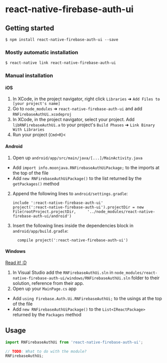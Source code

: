 
# react-native-firebase-auth-ui

## Getting started

`$ npm install react-native-firebase-auth-ui --save`

### Mostly automatic installation

`$ react-native link react-native-firebase-auth-ui`

### Manual installation


#### iOS

1. In XCode, in the project navigator, right click `Libraries` ➜ `Add Files to [your project's name]`
2. Go to `node_modules` ➜ `react-native-firebase-auth-ui` and add `RNFirebaseAuthUi.xcodeproj`
3. In XCode, in the project navigator, select your project. Add `libRNFirebaseAuthUi.a` to your project's `Build Phases` ➜ `Link Binary With Libraries`
4. Run your project (`Cmd+R`)<

#### Android

1. Open up `android/app/src/main/java/[...]/MainActivity.java`
  - Add `import info.moonjava.RNFirebaseAuthUiPackage;` to the imports at the top of the file
  - Add `new RNFirebaseAuthUiPackage()` to the list returned by the `getPackages()` method
2. Append the following lines to `android/settings.gradle`:
  	```
  	include ':react-native-firebase-auth-ui'
  	project(':react-native-firebase-auth-ui').projectDir = new File(rootProject.projectDir, 	'../node_modules/react-native-firebase-auth-ui/android')
  	```
3. Insert the following lines inside the dependencies block in `android/app/build.gradle`:
  	```
      compile project(':react-native-firebase-auth-ui')
  	```

#### Windows
[Read it! :D](https://github.com/ReactWindows/react-native)

1. In Visual Studio add the `RNFirebaseAuthUi.sln` in `node_modules/react-native-firebase-auth-ui/windows/RNFirebaseAuthUi.sln` folder to their solution, reference from their app.
2. Open up your `MainPage.cs` app
  - Add `using Firebase.Auth.Ui.RNFirebaseAuthUi;` to the usings at the top of the file
  - Add `new RNFirebaseAuthUiPackage()` to the `List<IReactPackage>` returned by the `Packages` method


## Usage
```javascript
import RNFirebaseAuthUi from 'react-native-firebase-auth-ui';

// TODO: What to do with the module?
RNFirebaseAuthUi;
```
  